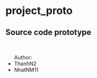 # project_proto
<h2>Source code prototype</h2><br>
<ul>Author: 
  <li>ThanhN2</li> 
  <li>NhatNM11</li>
<ul>
